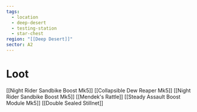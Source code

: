 ```yaml
---
tags:
  - location
  - deep-desert
  - testing-station
  - star-chest
region: "[[Deep Desert]]"
sector: A2
---
```

# Loot
[[Night Rider Sandbike Boost Mk5]]
[[Collapsible Dew Reaper Mk5]]
[[Night Rider Sandbike Boost Mk5]]
[[Mendek's Rattle]]
[[Steady Assault Boost Module Mk5]]
[[Double Sealed Stillnet]]
